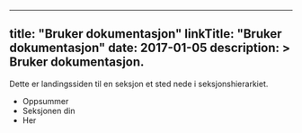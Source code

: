 
---
title: "Bruker dokumentasjon"
linkTitle: "Bruker dokumentasjon"
date: 2017-01-05
description: >
  Bruker dokumentasjon.
---

Dette er landingssiden til en seksjon et sted nede i seksjonshierarkiet.

* Oppsummer
* Seksjonen din
* Her


